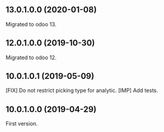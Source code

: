 ## 13.0.1.0.0 (2020-01-08)

Migrated to odoo 13.

## 12.0.1.0.0 (2019-10-30)

Migrated to odoo 12.

## 10.0.1.0.1 (2019-05-09)

\[FIX\] Do not restrict picking type for analytic. \[IMP\] Add tests.

## 10.0.1.0.0 (2019-04-29)

First version.
